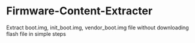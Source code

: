 # Firmware-Content-Extracter
Extract boot.img, init_boot.img, vendor_boot.img file without downloading flash file in simple steps

